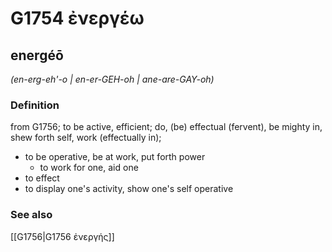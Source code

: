 # G1754 ἐνεργέω

## energéō

_(en-erg-eh'-o | en-er-GEH-oh | ane-are-GAY-oh)_

### Definition

from G1756; to be active, efficient; do, (be) effectual (fervent), be mighty in, shew forth self, work (effectually in); 

- to be operative, be at work, put forth power
  - to work for one, aid one
- to effect
- to display one's activity, show one's self operative

### See also

[[G1756|G1756 ἐνεργής]]
